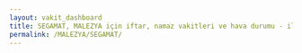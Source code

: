 ```yaml
---
layout: vakit_dashboard
title: SEGAMAT, MALEZYA için iftar, namaz vakitleri ve hava durumu - ilçe/eyalet seç
permalink: /MALEZYA/SEGAMAT/
---
```


<script type="text/javascript">
  var GLOBAL_COUNTRY = 'MALEZYA';
  var GLOBAL_CITY = 'SEGAMAT';
  var GLOBAL_STATE = '';
  var lat = 72;
  var lon = 21;
</script>
